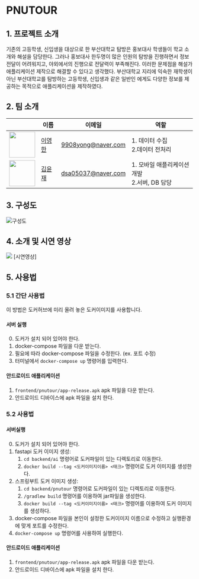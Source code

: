# PNUTOUR
## 1. 프로젝트 소개

기존의 고등학생, 신입생을 대상으로 한 부산대학교 탐방은 홍보대사 학생들이 학교 소개와 해설을 담당한다. 그러나 홍보대사 한두명이 많은 인원의 탐방을 진행하면서 정보 전달이 어려워지고, 야외에서의 진행으로 전달력이 부족해진다. 이러한 문제점을 해설가 애플리케이션 제작으로 해결할 수 있다고 생각했다. 부산대학교 지리에 익숙한 재학생이 아닌 부산대학교를 탐방하는 고등학생, 신입생과 같은 일반인 에게도 다양한 정보를 제공하는 목적으로 애플리케이션을 제작하였다.

## 2. 팀 소개
|                                                          | 이름                                   | 이메일                | 역할                               |
|----------------------------------------------------------|--------------------------------------|--------------------|----------------------------------|
| <img src="https://github.com/YoungHanLi.png" width="70"> | [이영한](https://github.com/YoungHanLi) | 9908yong@naver.com | 1. 데이터 수집 <br/>2.데이터 전처리         |
| <img src="https://github.com/yunzae.png" width="70">     | [김윤재](https://github.com/yunzae) | dsa05037@naver.com | 1. 모바일 애플리케이션 개발<br/>2.서버, DB 담당 |

## 3. 구성도
![구성도](https://github.com/pnucse-capstone/Capstone-Template-2023/assets/81746373/7083aa20-cdca-4296-ac06-34c465f8c107)

## 4. 소개 및 시연 영상
<img src="https://github.com/pnucse-capstone/Capstone-Template-2023/assets/81746373/7fabef03-a7fe-47c7-b547-7ea092831c2d">
[시연영상]

## 5. 사용법
### 5.1 간단 사용법
이 방법은 도커허브에 미리 올려 놓은 도커이미지를 사용합니다.
#### 서버 실행
0. 도커가 설치 되어 있어야 한다.
1. docker-compose 파일을 다운 받는다.
2. 필요에 따라 docker-compose 파일을 수정한다. (ex. 포트 수정)
3. 터미널에서 `docker-compose up` 명령어를 입력한다.

#### 안드로이드 애플리케이션
1. `frontend/pnutour/app-release.apk` apk 파일을 다운 받는다.
2. 안드로이드 디바이스에 apk 파일을 설치 한다.

### 5.2 사용법
#### 서버실행
0. 도커가 설치 되어 있어야 한다.
1. fastapi 도커 이미지 생성: 
   1. `cd backend/ai` 명령어로 도커파일이 있는 디렉토리로 이동한다.
   2. `docker build --tag <도커이미지이름> <태크>` 명령어로 도커 이미지를 생성한다.
2. 스프링부트 도커 이미지 생성:
   1. `cd backend/pnutour` 명령어로 도커파일이 있는 디렉토리로 이동한다.
   2. `/gradlew build` 명령어를 이용하여 jar파일을 생성한다.
   3. `docker build --tag <도커이미지이름> <태크>` 명령어를 이용하여 도커 이미지를 생성하다.
3. docker-compose 파일을 본인이 설정한 도커이미지 이름으로 수정하고 실행환경에 맞게 포트를 수정한다.
4. `docker-compose up` 명령어를 사용하여 실행한다.

#### 안드로이드 애플리케이션
1. `frontend/pnutour/app-release.apk` apk 파일을 다운 받는다.
2. 안드로이드 디바이스에 apk 파일을 설치 한다.